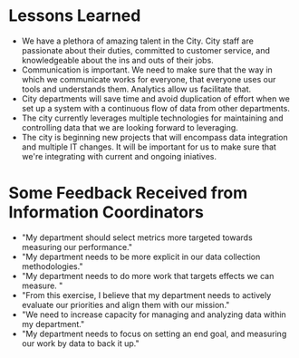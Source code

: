 # Lessons Learned
* We have a plethora of amazing talent in the City.  City staff are passionate about their duties, committed to customer service, and knowledgeable about the ins and outs of their jobs.
* Communication is important.  We need to make sure that the way in which we communicate works for everyone, that everyone uses our tools and understands them.  Analytics allow us facilitate that.
* City departments will save time and avoid duplication of effort when we set up a system with a continuous flow of data from other departments.
* The city currently leverages multiple technologies for maintaining and controlling data that we are looking forward to leveraging.
* The city is beginning new projects that will encompass data integration and multiple IT changes.  It will be important for us to make sure that we're integrating with current and ongoing iniatives.

# Some Feedback Received from Information Coordinators
* "My department should select metrics more targeted towards measuring our performance."
* "My department needs to be more explicit in our data collection methodologies."
* "My department needs to do more work that targets effects we can measure. "
* "From this exercise, I believe that my department needs to actively evaluate our priorities and align them with our mission."
* "We need to increase capacity for managing and analyzing data within my department."
* "My department needs to focus on setting an end goal, and measuring our work by data to back it up."